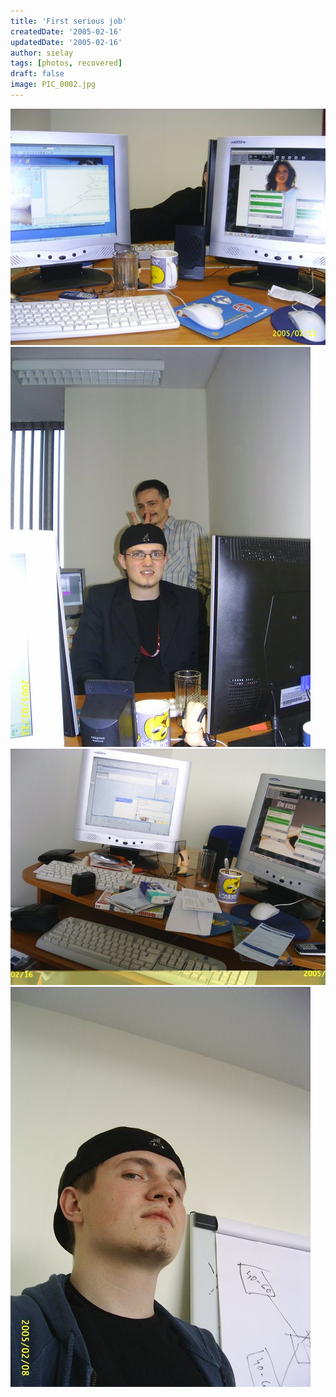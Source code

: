 ```yaml
---
title: 'First serious job'
createdDate: '2005-02-16'
updatedDate: '2005-02-16'
author: sielay
tags: [photos, recovered]
draft: false
image: PIC_0002.jpg
---
```


![](PIC_0001.jpg)
![](PIC_0002.jpg)
![](PIC_0010.jpg)
![](PIC_0039.jpg)
